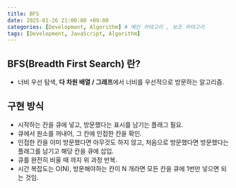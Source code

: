 ```yaml
---
title: BFS
date: 2025-01-26 21:00:00 +09:00
categories: [Development, Algorithm] # 메인 카테고리 , 보조 카테고리
tags: [Development, JavaScript, Algorithm]
---
```


## BFS(Breadth First Search) 란?

- 너비 우선 탐색, **다 차원 배열 / 그래프**에서 너비를 우선적으로 방문하는 알고리즘.

## 구현 방식

- 시작하는 칸을 큐에 넣고, 방문했다는 표시를 남기는 플래그 필요.
- 큐에서 원소를 꺼내어, 그 칸에 인접한 칸을 확인.
- 인접한 칸을 이미 방문했다면 아무것도 하지 않고, 처음으로 방문했다면 방문했다는 플래그를 남기고 해당 칸을 큐에 삽입.
- 큐를 완전히 비울 때 까지 위 과정 반복.
- 시간 복잡도는 O(N), 방문해야하는 칸이 N 개라면 모든 칸을 큐에 1번만 넣으면 되는 것임.
